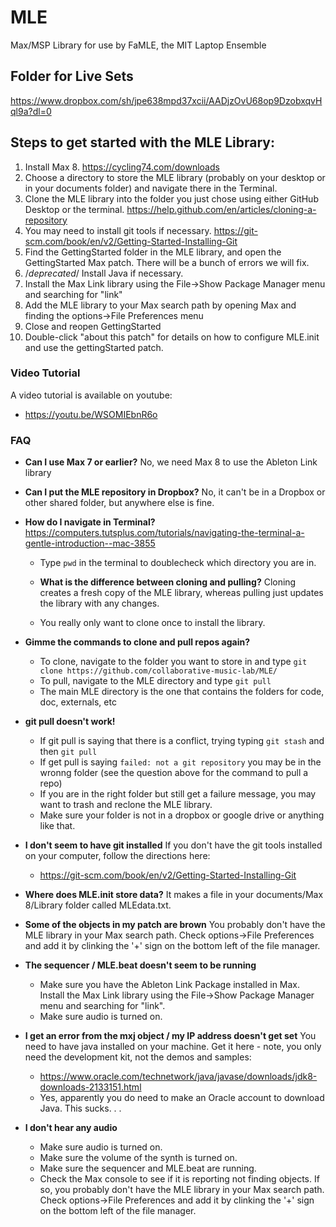 # MLE
Max/MSP Library for use by FaMLE, the MIT Laptop Ensemble

## Folder for Live Sets
https://www.dropbox.com/sh/jpe638mpd37xcii/AADjzOvU68op9DzobxqvHql9a?dl=0

## Steps to get started with the MLE Library:
1. Install Max 8. https://cycling74.com/downloads
2. Choose a directory to store the MLE library (probably on your desktop or in your documents folder) and navigate there in the Terminal.
3. Clone the MLE library into the folder you just chose using either GitHub Desktop or the terminal. https://help.github.com/en/articles/cloning-a-repository
4. You may need to install git tools if necessary. https://git-scm.com/book/en/v2/Getting-Started-Installing-Git
5. Find the GettingStarted folder in the MLE library, and open the GettingStarted Max patch. There will be a bunch of errors we will fix.
6. /*deprecated*/ Install Java if necessary.
7. Install the Max Link library using the File->Show Package Manager menu and searching for "link"
8. Add the MLE library to your Max search path by opening Max and finding the options->File Preferences menu
9. Close and reopen GettingStarted
9. Double-click "about this patch" for details on how to configure MLE.init and use the gettingStarted patch.

### Video Tutorial
A video tutorial is available on youtube: 
  * https://youtu.be/WSOMIEbnR6o
  
### FAQ
* **Can I use Max 7 or earlier?**
No, we need Max 8 to use the Ableton Link library

* **Can I put the MLE repository in Dropbox?**
No, it can't be in a Dropbox or other shared folder, but anywhere else is fine.

* **How do I navigate in Terminal?**
https://computers.tutsplus.com/tutorials/navigating-the-terminal-a-gentle-introduction--mac-3855

  * Type `pwd` in the terminal to doublecheck which directory you are in.
  
  * **What is the difference between cloning and pulling?**
Cloning creates a fresh copy of the MLE library, whereas pulling just updates the library with any changes.

  * You really only want to clone once to install the library.

* **Gimme the commands to clone and pull repos again?**
  * To clone, navigate to the folder you want to store in and type `git clone https://github.com/collaborative-music-lab/MLE/`
  * To pull, navigate to the MLE directory and type `git pull`
  * The main MLE directory is the one that contains the folders for code, doc, externals, etc
  
* **git pull doesn't work!**
  * If git pull is saying that there is a conflict, trying typing `git stash` and then `git pull`
  * If get pull is saying `failed: not a git repository` you may be in the wronng folder (see the question above for the command to pull a repo)
  * If you are in the right folder but still get a failure message, you may want to trash and reclone the MLE library. 
  * Make sure your folder is not in a dropbox or google drive or anything like that.
  
* **I don't seem to have git installed**
If you don't have the git tools installed on your computer, follow the directions here:
  * https://git-scm.com/book/en/v2/Getting-Started-Installing-Git

* **Where does MLE.init store data?**
It makes a file in your documents/Max 8/Library folder called MLEdata.txt.

* **Some of the objects in my patch are brown**
You probably don't have the MLE library in your Max search path. Check options->File Preferences and add it by clinking the '+' sign on the bottom left of the file manager.

* **The sequencer / MLE.beat doesn't seem to be running**
  * Make sure you have the Ableton Link Package installed in Max. Install the Max Link library using the File->Show Package Manager menu and searching for "link".
  * Make sure audio is turned on.

* **I get an error from the mxj object / my IP address doesn't get set**
You need to have java installed on your machine. Get it here - note, you only need the development kit, not the demos and samples:
  * https://www.oracle.com/technetwork/java/javase/downloads/jdk8-downloads-2133151.html
  * Yes, apparently you do need to make an Oracle account to download Java. This sucks. . . 

* **I don't hear any audio**
  * Make sure audio is turned on.
  * Make sure the volume of the synth is turned on.
  * Make sure the sequencer and MLE.beat are running.
  * Check the Max console to see if it is reporting not finding objects. If so, you probably don't have the MLE library in your Max search path. Check options->File Preferences and add it by clinking the '+' sign on the bottom left of the file manager.



